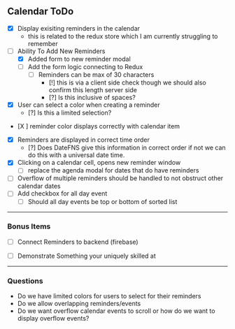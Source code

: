 ## Calendar ToDo
- [x] Display exisiting reminders in the calendar 
  - this is related to the redux store which I am currently struggling to remember
- [ ] Ability To Add New Reminders
  - [x] Added form to new reminder modal
  - [ ] Add the form logic connecting to Redux 
    - [ ] Reminders can be max of 30 characters 
      - [!] this is via a client side check though we should also confirm this length server side 
      - [?] Is this inclusive of spaces? 
- [x] User can select a color when creating a reminder
  - [?] Is this a limited selection?
- [X ] reminder color displays correctly with calendar item   
- [x] Reminders are displayed in correct time order 
  - [?] Does DateFNS give this information in correct order if not we can do this with a universal date time. 
- [x] Clicking on a calendar cell, opens new reminder window
  - [ ] replace the agenda modal for dates that do have reminders
- [ ] Overflow of multiple reminders should be handled to not obstruct other calendar dates
- [ ] Add checkbox for all day event
   - [ ] Should all day events be top or bottom of sorted list  
***
### Bonus Items
- [ ] Connect Reminders to backend (firebase)
- [ ] Demonstrate Something your uniquely skilled at 


***
### Questions 
- Do we have limited colors for users to select for their reminders
- Do we allow overlapping reminders/events 
- Do we want overflow calendar events to scroll or how do we want to display overflow events? 